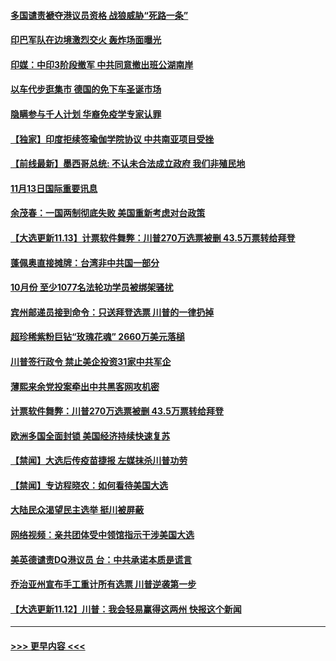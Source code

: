 #### [多国谴责褫夺港议员资格 战狼威胁“死路一条”](../pages/prog202/a102986368.md?t=11140702) 
#### [印巴军队在边境激烈交火 轰炸场面曝光](../pages/prog202/a102986415.md?t=11140702) 
#### [印媒：中印3阶段撤军 中共同意撤出班公湖南岸](../pages/prog202/a102986360.md?t=11140702) 
#### [以车代步逛集市 德国的免下车圣诞市场](../pages/prog202/a102986392.md?t=11140702) 
#### [隐瞒参与千人计划 华裔免疫学专家认罪](../pages/prog202/a102986235.md?t=11140702) 
#### [【独家】印度拒续签瑜伽学院协议 中共南亚项目受挫](../pages/prog202/a102986227.md?t=11140702) 
#### [【前线最新】墨西哥总统: 不认未合法成立政府 我们非殖民地](../pages/prog202/a102986067.md?t=11140702) 
#### [11月13日国际重要讯息](../pages/prog202/a102986065.md?t=11140702) 
#### [余茂春：一国两制彻底失败 美国重新考虑对台政策](../pages/prog202/a102986015.md?t=11140702) 
#### [【大选更新11.13】计票软件舞弊：川普270万选票被删 43.5万票转给拜登](../pages/prog202/a102985599.md?t=11140702) 
#### [蓬佩奥直接摊牌：台湾非中共国一部分](../pages/prog202/a102985973.md?t=11140702) 
#### [10月份 至少1077名法轮功学员被绑架骚扰](../pages/prog202/a102985974.md?t=11140702) 
#### [宾州邮递员接到命令：只送拜登选票 川普的一律扔掉](../pages/prog202/a102985905.md?t=11140702) 
#### [超珍稀紫粉巨钻“玫瑰花魂” 2660万美元落槌](../pages/prog202/a102985839.md?t=11140702) 
#### [川普签行政令 禁止美企投资31家中共军企](../pages/prog202/a102985881.md?t=11140702) 
#### [薄熙来余党投案牵出中共黑客网攻机密](../pages/prog202/a102985689.md?t=11140702) 
#### [计票软件舞弊：川普270万选票被删 43.5万票转给拜登](../pages/prog202/a102985658.md?t=11140702) 
#### [欧洲多国全面封锁 美国经济持续快速复苏](../pages/prog202/a102985531.md?t=11140702) 
#### [【禁闻】大选后传疫苗捷报 左媒抹杀川普功劳](../pages/prog202/a102985507.md?t=11140702) 
#### [【禁闻】专访程晓农：如何看待美国大选](../pages/prog202/a102985497.md?t=11140702) 
#### [大陆民众渴望民主选举 挺川被屏蔽](../pages/prog202/a102985399.md?t=11140702) 
#### [网络视频：亲共团体受中领馆指示干涉美国大选](../pages/prog202/a102985389.md?t=11140702) 
#### [美英德谴责DQ港议员 台：中共承诺本质是谎言](../pages/prog202/a102985351.md?t=11140702) 
#### [乔治亚州宣布手工重计所有选票 川普逆袭第一步](../pages/prog202/a102984981.md?t=11140702) 
#### [【大选更新11.12】川普：我会轻易赢得这两州 快报这个新闻](../pages/prog202/a102984817.md?t=11140702) 

----
#### [ >>> 更早内容 <<< ](../indexes/prog202-earlier.md)
